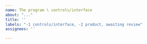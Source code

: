 ```yaml
---
name: The program \ controls/interface
about: "..."
title: ''
labels: "-1 controls/interface, -2 product, awaiting review"
assignees: ''

---
```



